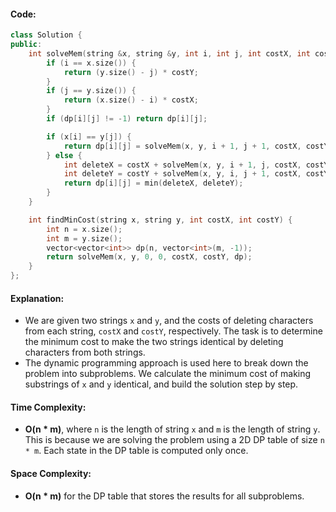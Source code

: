 #### Code:
```cpp
class Solution {
public:
    int solveMem(string &x, string &y, int i, int j, int costX, int costY, vector<vector<int>> &dp) {
        if (i == x.size()) {
            return (y.size() - j) * costY;
        }
        if (j == y.size()) {
            return (x.size() - i) * costX;
        }
        if (dp[i][j] != -1) return dp[i][j];

        if (x[i] == y[j]) {
            return dp[i][j] = solveMem(x, y, i + 1, j + 1, costX, costY, dp);
        } else {
            int deleteX = costX + solveMem(x, y, i + 1, j, costX, costY, dp);
            int deleteY = costY + solveMem(x, y, i, j + 1, costX, costY, dp);
            return dp[i][j] = min(deleteX, deleteY);
        }
    }

    int findMinCost(string x, string y, int costX, int costY) {
        int n = x.size();
        int m = y.size();
        vector<vector<int>> dp(n, vector<int>(m, -1));
        return solveMem(x, y, 0, 0, costX, costY, dp);
    }
};
```

#### Explanation:
- We are given two strings `x` and `y`, and the costs of deleting characters from each string, `costX` and `costY`, respectively. The task is to determine the minimum cost to make the two strings identical by deleting characters from both strings.
- The dynamic programming approach is used here to break down the problem into subproblems. We calculate the minimum cost of making substrings of `x` and `y` identical, and build the solution step by step.
  
#### Time Complexity:
- **O(n * m)**, where `n` is the length of string `x` and `m` is the length of string `y`. This is because we are solving the problem using a 2D DP table of size `n * m`. Each state in the DP table is computed only once.
  
#### Space Complexity:
- **O(n * m)** for the DP table that stores the results for all subproblems.
